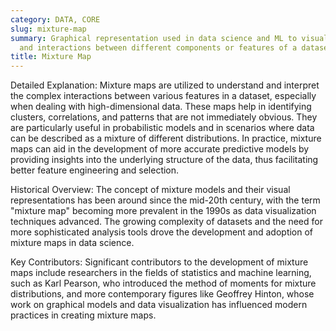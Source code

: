 ```yaml
---
category: DATA, CORE
slug: mixture-map
summary: Graphical representation used in data science and ML to visualize the relationships
  and interactions between different components or features of a dataset.
title: Mixture Map
---
```


Detailed Explanation:
Mixture maps are utilized to understand and interpret the complex interactions between various features in a dataset, especially when dealing with high-dimensional data. These maps help in identifying clusters, correlations, and patterns that are not immediately obvious. They are particularly useful in probabilistic models and in scenarios where data can be described as a mixture of different distributions. In practice, mixture maps can aid in the development of more accurate predictive models by providing insights into the underlying structure of the data, thus facilitating better feature engineering and selection.

Historical Overview:
The concept of mixture models and their visual representations has been around since the mid-20th century, with the term "mixture map" becoming more prevalent in the 1990s as data visualization techniques advanced. The growing complexity of datasets and the need for more sophisticated analysis tools drove the development and adoption of mixture maps in data science.

Key Contributors:
Significant contributors to the development of mixture maps include researchers in the fields of statistics and machine learning, such as Karl Pearson, who introduced the method of moments for mixture distributions, and more contemporary figures like Geoffrey Hinton, whose work on graphical models and data visualization has influenced modern practices in creating mixture maps.